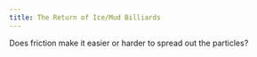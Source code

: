 ```yaml
---
title: The Return of Ice/Mud Billiards
---
```


<script>
    var sim = createSimulation({
        initialize: function(simulation) {
            var p = simulation.parameters;
            p.friction = 0;
            setBoxWidth(simulation, 90);

            initBilliards(simulation, simulation.boxBounds);

    		setToolbarAvailableTools(simulation.toolbar, ["impulse"]);
        }
    });
</script>

Does friction make it easier or harder to spread out the particles?

<script>
    createIceMudSliderHere();
</script>

